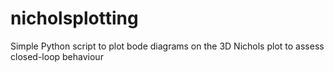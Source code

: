# nicholsplotting
Simple Python script to plot bode diagrams on the 3D Nichols plot to assess closed-loop behaviour
